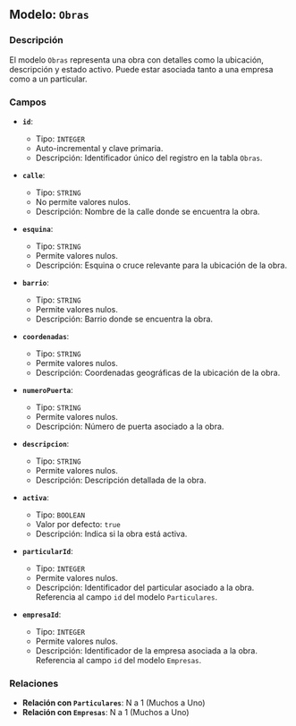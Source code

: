 ## Modelo: `Obras`

### Descripción

El modelo `Obras` representa una obra con detalles como la ubicación, descripción y estado activo. Puede estar asociada tanto a una empresa como a un particular.

### Campos

-   **`id`**:

    -   Tipo: `INTEGER`
    -   Auto-incremental y clave primaria.
    -   Descripción: Identificador único del registro en la tabla `Obras`.

-   **`calle`**:

    -   Tipo: `STRING`
    -   No permite valores nulos.
    -   Descripción: Nombre de la calle donde se encuentra la obra.

-   **`esquina`**:

    -   Tipo: `STRING`
    -   Permite valores nulos.
    -   Descripción: Esquina o cruce relevante para la ubicación de la obra.

-   **`barrio`**:

    -   Tipo: `STRING`
    -   Permite valores nulos.
    -   Descripción: Barrio donde se encuentra la obra.

-   **`coordenadas`**:

    -   Tipo: `STRING`
    -   Permite valores nulos.
    -   Descripción: Coordenadas geográficas de la ubicación de la obra.

-   **`numeroPuerta`**:

    -   Tipo: `STRING`
    -   Permite valores nulos.
    -   Descripción: Número de puerta asociado a la obra.

-   **`descripcion`**:

    -   Tipo: `STRING`
    -   Permite valores nulos.
    -   Descripción: Descripción detallada de la obra.

-   **`activa`**:

    -   Tipo: `BOOLEAN`
    -   Valor por defecto: `true`
    -   Descripción: Indica si la obra está activa.

-   **`particularId`**:

    -   Tipo: `INTEGER`
    -   Permite valores nulos.
    -   Descripción: Identificador del particular asociado a la obra. Referencia al campo `id` del modelo `Particulares`.

-   **`empresaId`**:

    -   Tipo: `INTEGER`
    -   Permite valores nulos.
    -   Descripción: Identificador de la empresa asociada a la obra. Referencia al campo `id` del modelo `Empresas`.

### Relaciones

-   **Relación con `Particulares`**: N a 1 (Muchos a Uno)
-   **Relación con `Empresas`**: N a 1 (Muchos a Uno)
